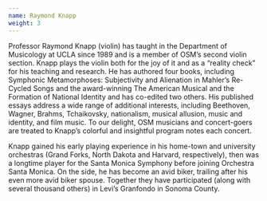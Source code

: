 ```yaml
---
name: Raymond Knapp
weight: 3
---
```


Professor Raymond Knapp (violin) has taught in the Department of Musicology at UCLA since 1989 and is a member of OSM’s second violin section. Knapp plays the violin both for the joy of it and as a “reality check” for his teaching and research. He has authored four books, including Symphonic Metamorphoses: Subjectivity and Alienation in Mahler’s Re-Cycled Songs and the award-winning The American Musical and the Formation of National Identity and has co-edited two others. His published essays address a wide range of additional interests, including Beethoven, Wagner, Brahms, Tchaikovsky, nationalism, musical allusion, music and identity, and film music. To our delight, OSM musicians and concert-goers are treated to Knapp’s colorful and insightful program notes each concert.

Knapp gained his early playing experience in his home-town and university orchestras (Grand Forks, North Dakota and Harvard, respectively), then was a longtime player for the Santa Monica Symphony before joining Orchestra Santa Monica. On the side, he has become an avid biker, trailing after his even more avid biker spouse. Together they have participated (along with several thousand others) in Levi’s Granfondo in Sonoma County. 
